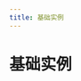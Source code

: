 ```yaml
---
title: 基础实例
---
```


# 基础实例

<script setup>
const handler = setInterval(()=>{
    if(window.xingkong){
        clearInterval(handler)
        init();
    }
}, 1000)
function init(){
    console.log(window.xingkong)
    const stage = new xingkong.default("canvas")
    const circleShape = new xingkong.CircleGraphics(20, 30, 10);
    stage.addGraphics(circleShape)
    console.log(stage)
    stage.render()
}
</script>
  <div class="example-my">
    <canvas id="canvas"></canvas>
    <div class="detail"></div>
</div>
